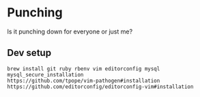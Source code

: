 # Punching

Is it punching down for everyone or just me?

## Dev setup

    brew install git ruby rbenv vim editorconfig mysql
    mysql_secure_installation
    https://github.com/tpope/vim-pathogen#installation
    https://github.com/editorconfig/editorconfig-vim#installation
